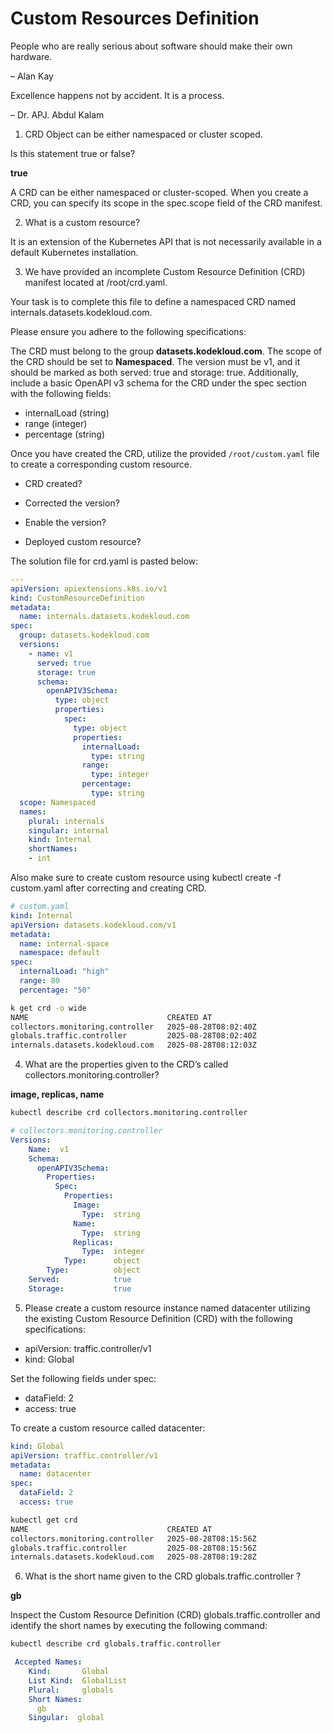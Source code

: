 # Custom Resources Definition

People who are really serious about software should make their own hardware.

– Alan Kay

Excellence happens not by accident. It is a process.

– Dr. APJ. Abdul Kalam


1. CRD Object can be either namespaced or cluster scoped.

Is this statement true or false?

**true**

A CRD can be either namespaced or cluster-scoped. When you create a CRD, you can specify its scope in the spec.scope field of the CRD manifest.

2. What is a custom resource?

It is an extension of the Kubernetes API that is not necessarily available in a default Kubernetes installation.

3. We have provided an incomplete Custom Resource Definition (CRD) manifest located at /root/crd.yaml.

Your task is to complete this file to define a namespaced CRD named internals.datasets.kodekloud.com.

Please ensure you adhere to the following specifications:

The CRD must belong to the group **datasets.kodekloud.com**.
The scope of the CRD should be set to **Namespaced**.
The version must be v1, and it should be marked as both served: true and storage: true.
Additionally, include a basic OpenAPI v3 schema for the CRD under the spec section with the following fields:

- internalLoad (string)
- range (integer)
- percentage (string)

Once you have created the CRD, utilize the provided ``` /root/custom.yaml ``` file to create a corresponding custom resource.


- CRD created?

- Corrected the version?

- Enable the version?

- Deployed custom resource?

The solution file for crd.yaml is pasted below:

```yaml
---
apiVersion: apiextensions.k8s.io/v1
kind: CustomResourceDefinition
metadata:
  name: internals.datasets.kodekloud.com 
spec:
  group: datasets.kodekloud.com
  versions:
    - name: v1
      served: true
      storage: true
      schema:
        openAPIV3Schema:
          type: object
          properties:
            spec:
              type: object
              properties:
                internalLoad:
                  type: string
                range:
                  type: integer
                percentage:
                  type: string
  scope: Namespaced 
  names:
    plural: internals
    singular: internal
    kind: Internal
    shortNames:
    - int
```

Also make sure to create custom resource using kubectl create -f custom.yaml after correcting and creating CRD.

```yaml
# custom.yaml
kind: Internal
apiVersion: datasets.kodekloud.com/v1
metadata:
  name: internal-space
  namespace: default
spec:
  internalLoad: "high"
  range: 80
  percentage: "50"
```

```bash
k get crd -o wide
NAME                               CREATED AT
collectors.monitoring.controller   2025-08-28T08:02:40Z
globals.traffic.controller         2025-08-28T08:02:40Z
internals.datasets.kodekloud.com   2025-08-28T08:12:03Z
```

4. What are the properties given to the CRD’s called collectors.monitoring.controller?

**image, replicas, name**

```bash
kubectl describe crd collectors.monitoring.controller
```

```yaml
# collectors.monitoring.controller
Versions:
    Name:  v1
    Schema:
      openAPIV3Schema:
        Properties:
          Spec:
            Properties:
              Image:
                Type:  string
              Name:
                Type:  string
              Replicas:
                Type:  integer
            Type:      object
        Type:          object
    Served:            true
    Storage:           true
```

5. Please create a custom resource instance named datacenter utilizing the existing Custom Resource Definition (CRD) with the following specifications:

- apiVersion: traffic.controller/v1
- kind: Global

Set the following fields under spec:

- dataField: 2
- access: true

To create a custom resource called datacenter:

```yaml
kind: Global
apiVersion: traffic.controller/v1
metadata:
  name: datacenter
spec:
  dataField: 2
  access: true
```

```bash
kubectl get crd
NAME                               CREATED AT
collectors.monitoring.controller   2025-08-28T08:15:56Z
globals.traffic.controller         2025-08-28T08:15:56Z
internals.datasets.kodekloud.com   2025-08-28T08:19:28Z
```

6. What is the short name given to the CRD globals.traffic.controller ?

**gb**

Inspect the Custom Resource Definition (CRD) globals.traffic.controller and identify the short names by executing the following command:

```bash
kubectl describe crd globals.traffic.controller
```

```yaml
 Accepted Names:
    Kind:       Global
    List Kind:  GlobalList
    Plural:     globals
    Short Names:
      gb
    Singular:  global
```

